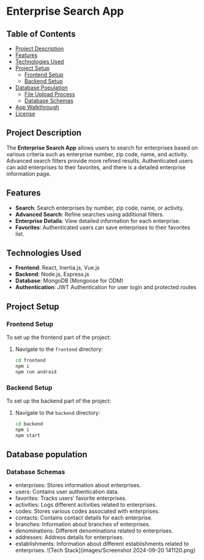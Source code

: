 # Enterprise Search App

## Table of Contents
- [Project Description](#project-description)
- [Features](#features)
- [Technologies Used](#technologies-used)
- [Project Setup](#project-setup)
  - [Frontend Setup](#frontend-setup)
  - [Backend Setup](#backend-setup)
- [Database Population](#database-population)
  - [File Upload Process](#file-upload-process)
  - [Database Schemas](#database-schemas)
- [App Walkthrough](#app-walkthrough)
- [License](#license)

## Project Description

The **Enterprise Search App** allows users to search for enterprises based on various criteria such as enterprise number, zip code, name, and activity. Advanced search filters provide more refined results. Authenticated users can add enterprises to their favorites, and there is a detailed enterprise information page.

## Features

- **Search**: Search enterprises by number, zip code, name, or activity.
- **Advanced Search**: Refine searches using additional filters.
- **Enterprise Details**: View detailed information for each enterprise.
- **Favorites**: Authenticated users can save enterprises to their favorites list.


## Technologies Used

- **Frontend**: React, Inertia.js, Vue.js
- **Backend**: Node.js, Express.js
- **Database**: MongoDB (Mongoose for ODM)
- **Authentication**: JWT Authentication for user login and protected routes


## Project Setup

### Frontend Setup

To set up the frontend part of the project:

1. Navigate to the `frontend` directory:
   ```bash
   cd frontend
   npm i
   npm run android
### Backend Setup

To set up the backend part of the project:

1. Navigate to the `backend` directory:
   ```bash
   cd backend
   npm i
   npm start

## Database population
### Database Schemas
- enterprises: Stores information about enterprises.
- users: Contains user authentication data.
- favorites: Tracks users' favorite enterprises.
- activities: Logs different activities related to enterprises.
- codes: Stores various codes associated with enterprises.
- contacts: Contains contact details for each enterprise.
- branches: Information about branches of enterprises.
- denominations: Different denominations related to enterprises.
- addresses: Address details for enterprises.
- establishments: Information about different establishments related to enterprises.
![Tech Stack](images/Screenshot 2024-09-20 141120.png)
